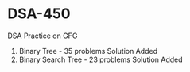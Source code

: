 # DSA-450
DSA Practice on GFG

1. Binary Tree - 35 problems Solution Added
2. Binary Search Tree - 23 problems Solution Added 
